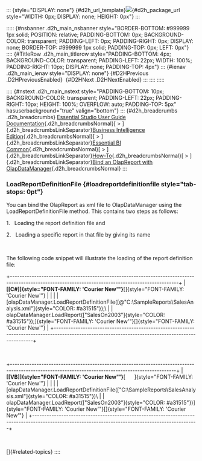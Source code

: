 ::: {style="DISPLAY: none"}
[](ms-xhelp:///?Id=d2h_url_template){#d2h_url_template}![](!package_url!){#d2h_package_url style="WIDTH: 0px; DISPLAY: none; HEIGHT: 0px"}
:::

::::: {#nsbanner .d2h_main_nsbanner style="BORDER-BOTTOM: #999999 1px solid; POSITION: relative; PADDING-BOTTOM: 0px; BACKGROUND-COLOR: transparent; PADDING-LEFT: 0px; PADDING-RIGHT: 0px; DISPLAY: none; BORDER-TOP: #999999 1px solid; PADDING-TOP: 0px; LEFT: 0px"}
:::: {#TitleRow .d2h_main_titlerow style="PADDING-BOTTOM: 4px; BACKGROUND-COLOR: transparent; PADDING-LEFT: 22px; WIDTH: 100%; PADDING-RIGHT: 10px; DISPLAY: none; PADDING-TOP: 4px"}
::: {#ienav .d2h_main_ienav style="DISPLAY: none"}
[](ms-xhelp:///?Id=ccab2740-d581-4489-a09d-a29014549d48){#D2HPrevious .D2HPreviousEnabled}  [](ms-xhelp:///?Id=f764d3df-be17-4773-927f-db6747ef6dc6){#D2HNext .D2HNextEnabled}
:::
::::
:::::

:::: {#nstext .d2h_main_nstext style="PADDING-BOTTOM: 10px; BACKGROUND-COLOR: transparent; PADDING-LEFT: 22px; PADDING-RIGHT: 10px; HEIGHT: 100%; OVERFLOW: auto; PADDING-TOP: 5px" hasuserbackground="true" valign="bottom"}
::: {#d2h_breadcrumbs .d2h_breadcrumbs}
[Essential Studio User Guide Documentation](ms-xhelp:///?Id=12457748-09e3-4d74-a240-8e049cedf030){.d2h_breadcrumbsNormal}[ \> ]{.d2h_breadcrumbsLinkSeparator}[Business Intelligence Edition](ms-xhelp:///?Id=fdf33dd8-62b2-47b9-ad7b-fc50e590bca5){.d2h_breadcrumbsNormal}[ \> ]{.d2h_breadcrumbsLinkSeparator}[Essential BI Common](ms-xhelp:///?Id=51cb28d1-f201-4ea8-9963-a8afa451f64c){.d2h_breadcrumbsNormal}[ \> ]{.d2h_breadcrumbsLinkSeparator}[How-To](ms-xhelp:///?Id=f56652ff-a795-456f-ba4a-e1b615c58fdd){.d2h_breadcrumbsNormal}[ \> ]{.d2h_breadcrumbsLinkSeparator}[Bind an OlapReport with OlapDataManager](ms-xhelp:///?Id=f3af9bf1-81b6-4cac-ba97-1b669376f47a){.d2h_breadcrumbsNormal}
:::

### LoadReportDefinitionFile {#loadreportdefinitionfile style="tab-stops: 0pt"}

You can bind the OlapReport as xml file to OlapDataManager using the LoadReportDefinitionFile method. This contains two steps as follows:

1.   Loading the report definition file and

2.   Loading a specific report in that file by giving its name

 

The following code snippet will illustrate the loading of the report definition file:

+---------------------------------------------------------------------------------------------------------------------------------------------------+
| **[\[C#\]]{style="FONT-FAMILY: 'Courier New'"}**[]{style="FONT-FAMILY: 'Courier New'"}                                                            |
|                                                                                                                                                   |
| [olapDataManager.LoadReportDefinitionFile([@\"C:\\SampleReports\\SalesAnalysis.xml\"]{style="COLOR: #a31515"});\                                  |
| olapDataManager.LoadReport([\"SalesOn2003\"]{style="COLOR: #a31515"});]{style="FONT-FAMILY: 'Courier New'"}[]{style="FONT-FAMILY: 'Courier New'"} |
+---------------------------------------------------------------------------------------------------------------------------------------------------+

 

+--------------------------------------------------------------------------------------------------------------------------------------------------+
| **[\[VB\]]{style="FONT-FAMILY: 'Courier New'"}**[      ]{style="FONT-FAMILY: 'Courier New'"}                                                     |
|                                                                                                                                                  |
| [olapDataManager.LoadReportDefinitionFile([\"C:\\SampleReports\\SalesAnalysis.xml\"]{style="COLOR: #a31515"})\                                   |
| olapDataManager.LoadReport([\"SalesOn2003\"]{style="COLOR: #a31515"})]{style="FONT-FAMILY: 'Courier New'"}[]{style="FONT-FAMILY: 'Courier New'"} |
+--------------------------------------------------------------------------------------------------------------------------------------------------+

 

[]{#related-topics}
::::
